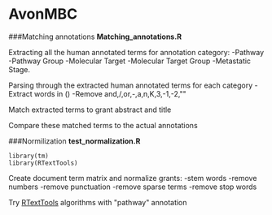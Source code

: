 # AvonMBC
###Matching annotations
**Matching_annotations.R**

Extracting all the human annotated terms for annotation category: 
-Pathway 
-Pathway Group
-Molecular Target
-Molecular Target Group
-Metastatic Stage. 

Parsing through the extracted human annotated terms for each category
-Extract words in ()
-Remove and,/,or,-,a,n,K,3,-1,-2,""

Match extracted terms to grant abstract and title

Compare these matched terms to the actual annotations

###Normilization
**test_normalization.R**
```
library(tm)
library(RTextTools)
```
Create document term matrix and normalize grants:
-stem words
-remove numbers
-remove punctuation
-remove sparse terms
-remove stop words

Try [RTextTools](http://journal.r-project.org/archive/2013-1/collingwood-jurka-boydstun-etal.pdf) algorithms with "pathway" annotation
